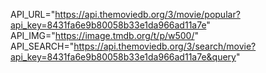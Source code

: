 API_URL="https://api.themoviedb.org/3/movie/popular?api_key=8431fa6e9b80058b33e1da966ad11a7e"
API_IMG="https://image.tmdb.org/t/p/w500/"
API_SEARCH="https://api.themoviedb.org/3/search/movie?api_key=8431fa6e9b80058b33e1da966ad11a7e&query"
